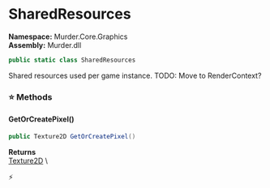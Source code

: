 # SharedResources

**Namespace:** Murder.Core.Graphics \
**Assembly:** Murder.dll

```csharp
public static class SharedResources
```

Shared resources used per game instance.
            TODO: Move to RenderContext?

### ⭐ Methods
#### GetOrCreatePixel()
```csharp
public Texture2D GetOrCreatePixel()
```

**Returns** \
[Texture2D](https://docs.monogame.net/api/Microsoft.Xna.Framework.Graphics.Texture2D.html) \



⚡